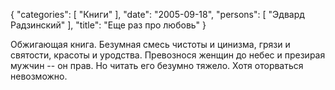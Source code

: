 {
   "categories": [
      "Книги"
   ],
   "date": "2005-09-18",
   "persons": [
      "Эдвард Радзинский"
   ],
   "title": "Еще раз про любовь"
}

Обжигающая книга. Безумная смесь чистоты и цинизма, грязи и святости, красоты и уродства. Превознося женщин до небес и презирая мужчин -- он прав. Но читать его безумно тяжело. Хотя оторваться невозможно.
